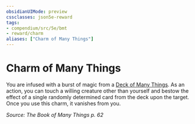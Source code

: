 ```yaml
---
obsidianUIMode: preview
cssclasses: json5e-reward
tags:
- compendium/src/5e/bmt
- reward/charm
aliases: ["Charm of Many Things"]
---
```

# Charm of Many Things

You are infused with a burst of magic from a [Deck of Many Things](z_compendium/items/deck-of-many-things.md). As an action, you can touch a willing creature other than yourself and bestow the effect of a single randomly determined card from the deck upon the target. Once you use this charm, it vanishes from you.

*Source: The Book of Many Things p. 62*